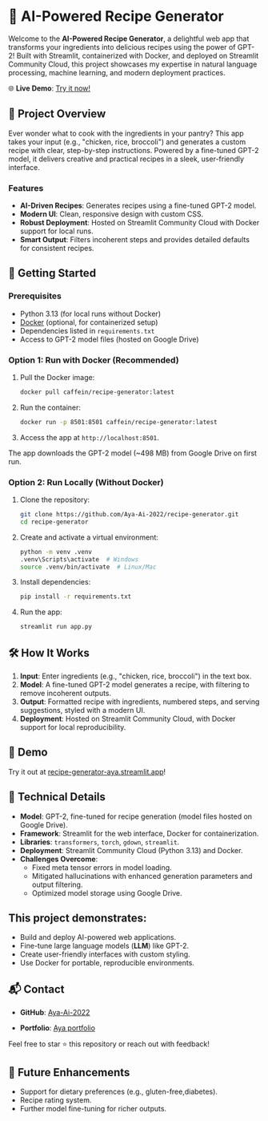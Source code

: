 
# 🍳 AI-Powered Recipe Generator

  Welcome to the **AI-Powered Recipe Generator**, a delightful web app that transforms your ingredients into delicious recipes using the power of GPT-2! Built with Streamlit, containerized with Docker, and deployed on Streamlit Community Cloud, this project showcases my expertise in natural language processing, machine learning, and modern deployment practices.

  🌐 **Live Demo**: [Try it now!](https://recipe-generator-gpt2.streamlit.app/)

  ## 🎯 Project Overview

  Ever wonder what to cook with the ingredients in your pantry? This app takes your input (e.g., "chicken, rice, broccoli") and generates a custom recipe with clear, step-by-step instructions. Powered by a fine-tuned GPT-2 model, it delivers creative and practical recipes in a sleek, user-friendly interface.

  ### Features

  - **AI-Driven Recipes**: Generates recipes using a fine-tuned GPT-2 model.
  - **Modern UI**: Clean, responsive design with custom CSS.
  - **Robust Deployment**: Hosted on Streamlit Community Cloud with Docker support for local runs.
  - **Smart Output**: Filters incoherent steps and provides detailed defaults for consistent recipes.

  ## 🚀 Getting Started

  ### Prerequisites

  - Python 3.13 (for local runs without Docker)
  - [Docker](https://www.docker.com/get-started) (optional, for containerized setup)
  - Dependencies listed in `requirements.txt`
  - Access to GPT-2 model files (hosted on Google Drive)


  ### Option 1: Run with Docker (Recommended)

  1. Pull the Docker image:
     ```bash
     docker pull caffein/recipe-generator:latest
     ```
  2. Run the container:
     ```bash
     docker run -p 8501:8501 caffein/recipe-generator:latest
     ```
  3. Access the app at `http://localhost:8501`.

  The app downloads the GPT-2 model (~498 MB) from Google Drive on first run.

### Option 2: Run Locally (Without Docker)

  1. Clone the repository:
     ```bash
     git clone https://github.com/Aya-Ai-2022/recipe-generator.git
     cd recipe-generator
     ```
  2. Create and activate a virtual environment:
     ```bash
     python -m venv .venv
     .venv\Scripts\activate  # Windows
     source .venv/bin/activate  # Linux/Mac
     ```
  3. Install dependencies:
     ```bash
     pip install -r requirements.txt
     ```
  4. Run the app:
     ```bash
     streamlit run app.py
     ```

  ## 🛠️ How It Works

  1. **Input**: Enter ingredients (e.g., "chicken, rice, broccoli") in the text box.
  2. **Model**: A fine-tuned GPT-2 model generates a recipe, with filtering to remove incoherent outputs.
  3. **Output**: Formatted recipe with ingredients, numbered steps, and serving suggestions, styled with a modern UI.
  4. **Deployment**: Hosted on Streamlit Community Cloud, with Docker support for local reproducibility.

  ## 📸 Demo



  Try it out at [recipe-generator-aya.streamlit.app](https://recipe-generator-gpt2.streamlit.app/)!

  ## 🧠 Technical Details

  - **Model**: GPT-2, fine-tuned for recipe generation (model files hosted on Google Drive).
  - **Framework**: Streamlit for the web interface, Docker for containerization.
  - **Libraries**: `transformers`, `torch`, `gdown`, `streamlit`.
  - **Deployment**: Streamlit Community Cloud (Python 3.13) and Docker.
  - **Challenges Overcome**:
    - Fixed meta tensor errors in model loading.
    - Mitigated hallucinations with enhanced generation parameters and output filtering.
    - Optimized model storage using Google Drive.



  ## This project demonstrates:
  - Build and deploy AI-powered web applications.
  - Fine-tune large language models (**LLM**) like GPT-2.
  - Create user-friendly interfaces with custom styling.
  - Use Docker for portable, reproducible environments.

  ## 📬 Contact

  - **GitHub**: [Aya-Ai-2022](https://github.com/Aya-Ai-2022)

  - **Portfolio**: [Aya portfolio](https://aya2020.xyz/)

  Feel free to star ⭐ this repository or reach out with feedback!

  ## 🔮 Future Enhancements

  - Support for dietary preferences (e.g., gluten-free,diabetes).
  - Recipe rating system.
  - Further model fine-tuning for richer outputs.

